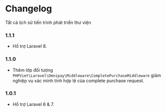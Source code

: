 # Changelog

Tất cả lịch sử tiến trình phát triển thư viện

### 1.1.1

+ Hổ trợ Laravel 8.

### 1.1.0

+ Thêm lớp đối tượng `PHPViet\Laravel\Omnipay\Middleware\CompletePurchaseMiddleware` giảm nghiệp vụ xác minh tính hợp lệ của
complete purchase request.


### 1.0.1

+ Hổ trợ Laravel 6 & 7.
